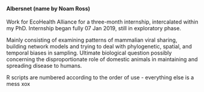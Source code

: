 #### Albersnet (name by Noam Ross) ####
Work for EcoHealth Alliance for a three-month internship, intercalated within my PhD. Internship began fully 07 Jan 2019, still in exploratory phase.

Mainly consisting of examining patterns of mammalian viral sharing, building network models and trying to deal with phylogenetic, spatial, and temporal biases in sampling. Ultimate biological question possibly concerning the disproportionate role of domestic animals in maintaining and spreading disease to humans.

R scripts are numbered according to the order of use - everything else is a mess xox